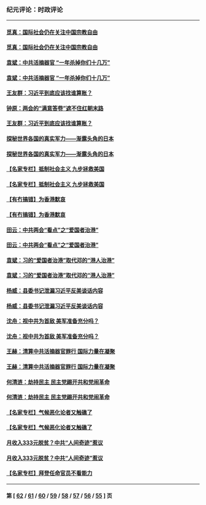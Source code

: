 ### 纪元评论：时政评论
---
#### [觅真：国际社会仍在关注中国宗教自由](../../pages/nsc1025/n12794718.md) 
#### [觅真：国际社会仍在关注中国宗教自由](../../pages/nsc1025/n12794718.md) 
#### [袁斌：中共活摘器官 “一年杀掉你们十几万”](../../pages/nsc1025/n12794651.md) 
#### [袁斌：中共活摘器官 “一年杀掉你们十几万”](../../pages/nsc1025/n12794651.md) 
#### [王友群：习近平到底应该找谁算账？](../../pages/nsc1025/n12794254.md) 
#### [钟原：两会的“满意答卷”遮不住红朝末路](../../pages/nsc1025/n12794134.md) 
#### [王友群：习近平到底应该找谁算账？](../../pages/nsc1025/n12794254.md) 
#### [探秘世界各国的真实军力——渐露头角的日本](../../pages/nsc1025/n12794072.md) 
#### [探秘世界各国的真实军力——渐露头角的日本](../../pages/nsc1025/n12794072.md) 
#### [【名家专栏】抵制社会主义 九步拯救美国](../../pages/nsc1025/n12793887.md) 
#### [【名家专栏】抵制社会主义 九步拯救美国](../../pages/nsc1025/n12793887.md) 
#### [【有冇搞错】为香港默哀](../../pages/nsc1025/n12792754.md) 
#### [【有冇搞错】为香港默哀](../../pages/nsc1025/n12792754.md) 
#### [田云：中共两会“看点”之“爱国者治港”](../../pages/nsc1025/n12793571.md) 
#### [田云：中共两会“看点”之“爱国者治港”](../../pages/nsc1025/n12793571.md) 
#### [袁斌：习的“爱国者治港”取代邓的“港人治港”](../../pages/nsc1025/n12793527.md) 
#### [袁斌：习的“爱国者治港”取代邓的“港人治港”](../../pages/nsc1025/n12793527.md) 
#### [杨威：县委书记泄漏习近平反美谈话内容](../../pages/nsc1025/n12792892.md) 
#### [杨威：县委书记泄漏习近平反美谈话内容](../../pages/nsc1025/n12792892.md) 
#### [沈舟：视中共为首敌 美军准备充分吗？](../../pages/nsc1025/n12792630.md) 
#### [沈舟：视中共为首敌 美军准备充分吗？](../../pages/nsc1025/n12792630.md) 
#### [王赫：清算中共活摘器官罪行 国际力量在凝聚](../../pages/nsc1025/n12792890.md) 
#### [王赫：清算中共活摘器官罪行 国际力量在凝聚](../../pages/nsc1025/n12792890.md) 
#### [何清涟：劫持民主 民主党踢开共和党闹革命](../../pages/nsc1025/n12791862.md) 
#### [何清涟：劫持民主 民主党踢开共和党闹革命](../../pages/nsc1025/n12791862.md) 
#### [【名家专栏】气候恶化论者又触礁了](../../pages/nsc1025/n12792035.md) 
#### [【名家专栏】气候恶化论者又触礁了](../../pages/nsc1025/n12792035.md) 
#### [月收入333元脱贫？中共“人间奇迹”惹议](../../pages/nsc1025/n12792405.md) 
#### [月收入333元脱贫？中共“人间奇迹”惹议](../../pages/nsc1025/n12792405.md) 
#### [【名家专栏】拜登任命官员不看能力](../../pages/nsc1025/n12792028.md) 

---
#### 第 [ [62](./62.md) / [61](./61.md) / [60](./60.md) / [59](./59.md) / [58](./58.md) / [57](./57.md) / [56](./56.md) / [55](./55.md) ] 页
